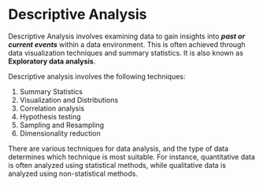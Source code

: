 # Descriptive Analysis

Descriptive Analysis involves examining data to gain insights into **_past or current events_** within a data environment. This is often achieved through data visualization techniques and summary statistics. It is also known as **Exploratory data analysis**.

Descriptive analysis involves the following techniques:

1. Summary Statistics
2. Visualization and Distributions
3. Correlation analysis
4. Hypothesis testing
5. Sampling and Resampling
6. Dimensionality reduction


There are various techniques for data analysis, and the type of data determines which technique is most suitable. For instance, quantitative data is often analyzed using statistical methods, while qualitative data is analyzed using non-statistical methods.

